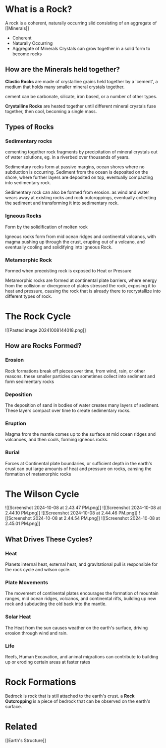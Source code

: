 # What is a Rock?
A rock is a coherent, naturally occurring slid consisting of an aggregate of [[Minerals]]
- Coherent
- Naturally Occurring
- Aggregate of Minerals
Crystals can grow together in a solid form to become rocks

## How are the Minerals held together?
**Clastic Rocks** are made of crystalline grains held together by a 'cement', a medium that holds many smaller mineral crystals together.

cement can be carbonate, silicate, iron based, or a number of other types.

**Crystalline Rocks** are heated together until different mineral crystals fuse together, then cool, becoming a single mass.
## Types of Rocks
### Sedimentary rocks
cementing together rock fragments by precipitation of mineral crystals out of water solutions, eg. in a riverbed over thousands of years.

Sedimentary rocks form at passive margins, ocean shores where no subduction is occurring. Sediment from the ocean is deposited on the shore, where further layers are deposited on top, eventually compacting into sedimentary rock.

Sedimentary rock can also be formed from erosion. as wind and water wears away at existing rocks and rock outcroppings, eventually collecting the sediment and transforming it into sedimentary rock. 

### Igneous Rocks
Form by the solidification of molten rock

Igneous rocks form from mid ocean ridges and continental volcanos, with magma pushing up through the crust, erupting out of a volcano, and eventually cooling and solidifying into Igneous Rock. 

### Metamorphic Rock
Formed when preexisting rock is exposed to Heat or Pressure

Metamorphic rocks are formed at continental plate barriers, where energy from the collision or divergence of plates stressed the rock, exposing it to heat and pressure, causing the rock that is already there to recrystallize into different types of rock. 
# The Rock Cycle
 ![[Pasted image 20241008144018.png]]
## How are Rocks Formed?
### Erosion
Rock formations break off pieces over time, from wind, rain, or other reasons. these smaller particles can sometimes collect into sediment and form sedimentary rocks

### Deposition
The deposition of sand in bodies of water creates many layers of sediment. These layers compact over time to create sedimentary rocks.

### Eruption
Magma from the mantle comes up to the surface at mid ocean ridges and volcanoes, and then cools, forming igneous rocks.

### Burial
Forces at Continental plate boundaries, or sufficient depth in the earth's crust can put large amounts of heat and pressure on rocks, cansing the formation of metamorphic rocks

# The Wilson Cycle
![[Screenshot 2024-10-08 at 2.43.47 PM.png]]
![[Screenshot 2024-10-08 at 2.44.10 PM.png]]
![[Screenshot 2024-10-08 at 2.44.46 PM.png]]
![[Screenshot 2024-10-08 at 2.44.54 PM.png]]
![[Screenshot 2024-10-08 at 2.45.01 PM.png]]

## What Drives These Cycles?

### Heat
Planets internal heat, external heat, and gravitational pull is responsible for the rock cycle and wilson cycle.

### Plate Movements
The movement of continental plates encourages the formation of mountain ranges, mid ocean ridges, volcanos, and continental rifts, building up new rock and subducting the old back into the mantle. 

### Solar Heat
The Heat from the sun causes weather on the earth's surface, driving erosion through wind and rain.

### Life
Reefs, Human Excavation, and animal migrations can contribute to building up or eroding certain areas at faster rates
# Rock Formations
Bedrock is rock that is still attached to the earth's crust.
a **Rock Outcropping** is a piece of bedrock that can be observed on the earth's surface.

# Related
[[Earth's Structure]] 
